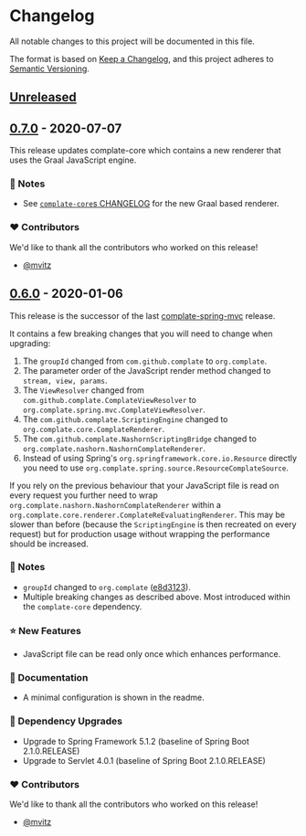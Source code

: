 # Changelog
All notable changes to this project will be documented in this file.

The format is based on [Keep a Changelog](https://keepachangelog.com/en/1.0.0/),
and this project adheres to [Semantic Versioning](https://semver.org/spec/v2.0.0.html).


## [Unreleased]


## [0.7.0] - 2020-07-07

This release updates complate-core which contains a new renderer that uses the
Graal JavaScript engine.

### 📣 Notes
- See [`complate-core`s CHANGELOG](https://github.com/complate/complate-java/blob/main/CHANGELOG.md)
  for the new Graal based renderer.

### ❤️ Contributors

We'd like to thank all the contributors who worked on this release!

- [@mvitz][mvitz]


## [0.6.0] - 2020-01-06

This release is the successor of the last
[complate-spring-mvc](https://github.com/complate/complate-spring-mvc) release.

It contains a few breaking changes that you will need to change when upgrading:

1. The `groupId` changed from `com.github.complate` to `org.complate`.
2. The parameter order of the JavaScript render method changed to
   `stream, view, params`.
3. The `ViewResolver` changed from `com.github.complate.ComplateViewResolver` to
   `org.complate.spring.mvc.ComplateViewResolver`.
4. The `com.github.complate.ScriptingEngine` changed to
   `org.complate.core.ComplateRenderer`.
5. The `com.github.complate.NashornScriptingBridge` changed to
   `org.complate.nashorn.NashornComplateRenderer`.
6. Instead of using Spring's `org.springframework.core.io.Resource` directly you
   need to use `org.complate.spring.source.ResourceComplateSource`.

If you rely on the previous behaviour that your JavaScript file is read on every
request you further need to wrap `org.complate.nashorn.NashornComplateRenderer`
within a `org.complate.core.renderer.ComplateReEvaluatingRenderer`. This may be
slower than before (because the `ScriptingEngine` is then recreated on every
request) but for production usage without wrapping the performance should be
increased.

### 📣 Notes
- `groupId` changed to `org.complate` ([e8d3123](https://github.com/complate/complate-spring/commit/e8d3123877be40c6b4c4a6c6a23acffd4cf8965a)).
- Multiple breaking changes as described above. Most introduced within the
  `complate-core` dependency.

### ⭐️ New Features
- JavaScript file can be read only once which enhances performance.

### 📔 Documentation
- A minimal configuration is shown in the readme.

### 🔨 Dependency Upgrades
- Upgrade to Spring Framework 5.1.2 (baseline of Spring Boot 2.1.0.RELEASE)
- Upgrade to Servlet 4.0.1 (baseline of Spring Boot 2.1.0.RELEASE)

### ❤️ Contributors

We'd like to thank all the contributors who worked on this release!

- [@mvitz][mvitz]


[Unreleased]: https://github.com/complate/complate-spring/compare/v0.7.0...HEAD
[0.7.0]: https://github.com/complate/complate-spring/compare/v0.6.0...v0.7.0
[0.6.0]: https://github.com/complate/complate-spring/compare/e8d3123877be40c6b4c4a6c6a23acffd4cf8965a...v0.6.0

[mvitz]: https://github.com/mvitz

